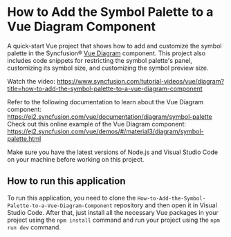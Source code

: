 # How to Add the Symbol Palette to a Vue Diagram Component

A quick-start Vue project that shows how to add and customize the symbol palette in the Syncfusion&reg; [Vue Diagram]( https://www.syncfusion.com/vue-components/vue-diagram?utm_source=github&utm_medium=listing&utm_campaign=vue-diagram-symbolpalette-sample) component. This project also includes code snippets for restricting the symbol palette's panel, customizing its symbol size, and customizing the symbol preview size.

Watch the video: https://www.syncfusion.com/tutorial-videos/vue/diagram?title=how-to-add-the-symbol-palette-to-a-vue-diagram-component 

Refer to the following documentation to learn about the Vue Diagram component: https://ej2.syncfusion.com/vue/documentation/diagram/symbol-palette <br/>
Check out this online example of the Vue Diagram component: https://ej2.syncfusion.com/vue/demos/#/material3/diagram/symbol-palette.html


Make sure you have the latest versions of Node.js and Visual Studio Code on your machine before working on this project.

## How to run this application
To run this application, you need to clone the `How-to-Add-the-Symbol-Palette-to-a-Vue-Diagram-Component` repository and then open it in Visual Studio Code. After that, just install all the necessary Vue packages in your project using the `npm install` command and run your project using the `npm run dev` command.

